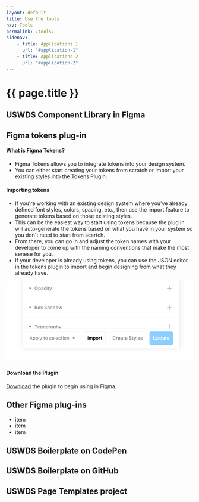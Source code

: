 ```yaml
---
layout: default
title: Use the tools
nav: Tools
permalink: /tools/
sidenav:
    - title: Applications 1
      url: "#application-1"
    - title: Applications 2
      url: "#application-2"
---
```

# {{ page.title }}

## USWDS Component Library in Figma

## Figma tokens plug-in

#### What is Figma Tokens? ####
- Figma Tokens allows you to integrate tokens into your design system.
- You can either start creating your tokens from scratch or import your existing styles into the Tokens Plugin. 

#### Importing tokens ####
- If you're working with an existing design system where you've already defined font styles, colors, spacing, etc., then use the import feature to generate tokens based on those existing styles. 
- This can be the easiest way to start using tokens because the plug in will auto-generate the tokens based on what you have in your system so you don't need to start from scartch. 
- From there, you can go in and adjust the token names with your developer to come up with the naming conventions that make the most senese for you.
- If your developer is already using tokens, you can use the JSON editor in the tokens plugin to import and begin designing from what they already have. 

![import button on tokens plugin](/assets/img/import-styles.jpeg)

#### Download the Plugin ####
[Download](https://docs.tokens.studio/) the plugin to begin using in Figma. 

## Other Figma plug-ins

- item
- item
- item

## USWDS Boilerplate on CodePen

## USWDS Boilerplate on GitHub

## USWDS Page Templates project